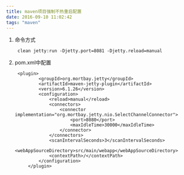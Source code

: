 ```yaml
---
title: maven项目强制不热重启配置
date: 2016-09-10 11:02:42
tags: "maven"
---
```


1. 命令方式

		clean jetty:run -Djetty.port=8081 -Djetty.reload=manual
		
2. pom.xml中配置		
	
		<plugin>
				<groupId>org.mortbay.jetty</groupId>
				<artifactId>maven-jetty-plugin</artifactId>
				<version>6.1.26</version>
				<configuration>
					<reload>manual</reload>
					<connectors>
						<connector implementation="org.mortbay.jetty.nio.SelectChannelConnector">
							<port>8080</port>
							<maxIdleTime>30000</maxIdleTime>
						</connector>
					</connectors>
					<scanIntervalSeconds>3</scanIntervalSeconds>
					<webAppSourceDirectory>src/main/webapp</webAppSourceDirectory>
					<contextPath>/</contextPath>
				</configuration>
			</plugin>